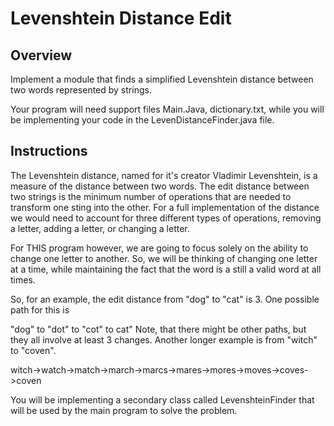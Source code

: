 # Levenshtein Distance Edit

## Overview

Implement a module that finds a simplified Levenshtein distance between two words represented by strings.

Your program will need support files Main.Java, dictionary.txt, while you will be implementing your code in the LevenDistanceFinder.java file.

## Instructions

The Levenshtein distance, named for it's creator Vladimir Levenshtein, is a measure of the distance between two words. The edit distance between two strings is the minimum number of operations that are needed to transform one sting into the other. For a full implementation of the distance we would need to account for three different types of operations, removing a letter, adding a letter, or changing a letter.

For THIS program however, we are going to focus solely on the ability to change one letter to another. So, we will be thinking of changing one letter at a time, while maintaining the fact that the word is a still a valid word at all times.

So, for an example, the edit distance from "dog" to "cat" is 3. One possible path for this is

"dog" to "dot" to "cot" to cat"
Note, that there might be other paths, but they all involve at least 3 changes. Another longer example is from "witch" to "coven".

witch->watch->match->march->marcs->mares->mores->moves->coves->coven

You will be implementing a secondary class called LevenshteinFinder that will be used by the main program to solve the problem.